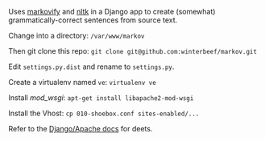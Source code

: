 Uses [markovify](https://github.com/jsvine/markovify) and [nltk](http://www.nltk.org/) in a Django app to create (somewhat) grammatically-correct sentences from source text.

Change into a directory:
`/var/www/markov`

Then git clone this repo:
`git clone git@github.com:winterbeef/markov.git`

Edit `settings.py.dist` and rename to `settings.py`.

Create a virtualenv named `ve`:
`virtualenv ve`

Install _mod_wsgi_:
`apt-get install libapache2-mod-wsgi`

Install the Vhost:
`cp 010-shoebox.conf sites-enabled/...`

Refer to the [Django/Apache docs](https://docs.djangoproject.com/en/1.10/howto/deployment/wsgi/modwsgi/) for deets.
